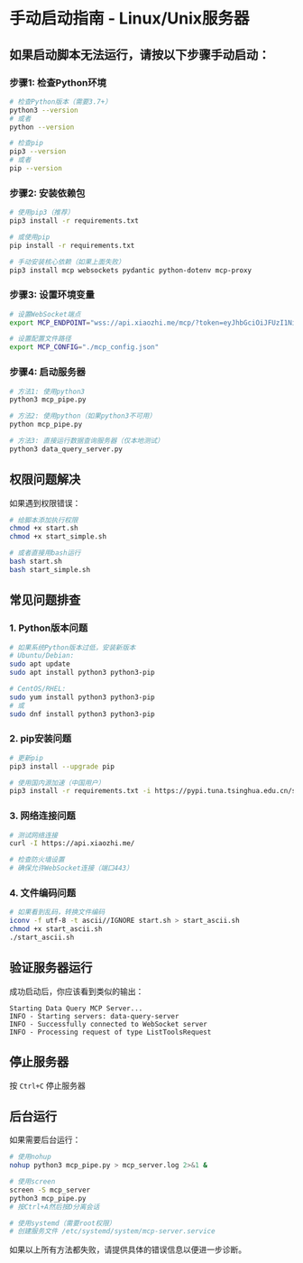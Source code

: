 # 手动启动指南 - Linux/Unix服务器

## 如果启动脚本无法运行，请按以下步骤手动启动：

### 步骤1: 检查Python环境
```bash
# 检查Python版本（需要3.7+）
python3 --version
# 或者
python --version

# 检查pip
pip3 --version
# 或者
pip --version
```

### 步骤2: 安装依赖包
```bash
# 使用pip3（推荐）
pip3 install -r requirements.txt

# 或使用pip
pip install -r requirements.txt

# 手动安装核心依赖（如果上面失败）
pip3 install mcp websockets pydantic python-dotenv mcp-proxy
```

### 步骤3: 设置环境变量
```bash
# 设置WebSocket端点
export MCP_ENDPOINT="wss://api.xiaozhi.me/mcp/?token=eyJhbGciOiJFUzI1NiIsInR5cCI6IkpXVCJ9.eyJ1c2VySWQiOjMyMzM0NywiYWdlbnRJZCI6NTUyNTUyLCJlbmRwb2ludElkIjoiYWdlbnRfNTUyNTUyIiwicHVycG9zZSI6Im1jcC1lbmRwb2ludCIsImlhdCI6MTc1NzI5NzYxMn0.Qw66VsLooShlL_sA9wD-oiKdcIzRpQrtt5AaleHM7l--DM-3IiMaMfOQp3hD1hZXK0Aq2ydkXjYGtUgugPZsAQ"

# 设置配置文件路径
export MCP_CONFIG="./mcp_config.json"
```

### 步骤4: 启动服务器
```bash
# 方法1: 使用python3
python3 mcp_pipe.py

# 方法2: 使用python（如果python3不可用）
python mcp_pipe.py

# 方法3: 直接运行数据查询服务器（仅本地测试）
python3 data_query_server.py
```

## 权限问题解决

如果遇到权限错误：

```bash
# 给脚本添加执行权限
chmod +x start.sh
chmod +x start_simple.sh

# 或者直接用bash运行
bash start.sh
bash start_simple.sh
```

## 常见问题排查

### 1. Python版本问题
```bash
# 如果系统Python版本过低，安装新版本
# Ubuntu/Debian:
sudo apt update
sudo apt install python3 python3-pip

# CentOS/RHEL:
sudo yum install python3 python3-pip
# 或
sudo dnf install python3 python3-pip
```

### 2. pip安装问题
```bash
# 更新pip
pip3 install --upgrade pip

# 使用国内源加速（中国用户）
pip3 install -r requirements.txt -i https://pypi.tuna.tsinghua.edu.cn/simple/
```

### 3. 网络连接问题
```bash
# 测试网络连接
curl -I https://api.xiaozhi.me/

# 检查防火墙设置
# 确保允许WebSocket连接（端口443）
```

### 4. 文件编码问题
```bash
# 如果看到乱码，转换文件编码
iconv -f utf-8 -t ascii//IGNORE start.sh > start_ascii.sh
chmod +x start_ascii.sh
./start_ascii.sh
```

## 验证服务器运行

成功启动后，你应该看到类似的输出：
```
Starting Data Query MCP Server...
INFO - Starting servers: data-query-server
INFO - Successfully connected to WebSocket server
INFO - Processing request of type ListToolsRequest
```

## 停止服务器

按 `Ctrl+C` 停止服务器

## 后台运行

如果需要后台运行：
```bash
# 使用nohup
nohup python3 mcp_pipe.py > mcp_server.log 2>&1 &

# 使用screen
screen -S mcp_server
python3 mcp_pipe.py
# 按Ctrl+A然后按D分离会话

# 使用systemd（需要root权限）
# 创建服务文件 /etc/systemd/system/mcp-server.service
```

如果以上所有方法都失败，请提供具体的错误信息以便进一步诊断。
